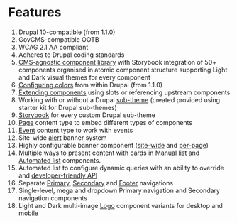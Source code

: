 # Features

1. Drupal 10-compatible (from 1.1.0)
2. GovCMS-compatible OOTB
3. WCAG 2.1 AA compliant
4. Adheres to Drupal coding standards
5. [CMS-agnostic component library](development/ui-kit/) with Storybook integration of 50+ components organised in atomic component structure supporting Light and Dark visual themes for every component
6. [Configuring colors](content-authoring/site-wide-configuration/theme-settings/colors.md) from within Drupal (from 1.1.0)
7. [Extending components](development/ui-kit/components.md) using slots or referencing upstream components
8. Working with or without a Drupal [sub-theme](development/drupal-theme/sub-theme.md) (created provided using starter kit for Drupal sub-themes)
9. [Storybook](development/ui-kit/storybook.md) for every custom Drupal sub-theme
10. [Page](content-authoring/content-types/page/) content type to embed different types of components
11. [Event](content-authoring/content-types/event.md) content type to work with events
12. Site-wide [alert](content-authoring/content-types/alert.md) banner system
13. Highly configurable banner component ([site-wide](content-authoring/site-wide-configuration/banner.md) and [per-page](content-authoring/content-types/page/))
14. Multiple ways to present content with cards in [Manual list](content-authoring/components/manual-list/) and [Automated list](content-authoring/components/automated-list.md) components.
15. Automated list to configure dynamic queries with an ability to override and [developer-friendly API](development/drupal-theme/altering-automated-list.md)
16. Separate [Primary](content-authoring/site-wide-configuration/header.md), [Secondary](content-authoring/site-wide-configuration/header.md) and [Footer](content-authoring/site-wide-configuration/theme-settings/footer.md) navigations
17. Single-level, mega and dropdown Primary navigation and Secondary navigation components
18. Light and Dark multi-image [Logo](content-authoring/site-wide-configuration/theme-settings/logo.md) component variants for desktop and mobile
